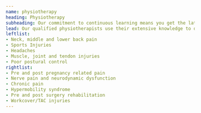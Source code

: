 ```yaml
---
name: physiotherapy
heading: Physiotherapy
subheading: Our commitment to continuous learning means you get the latest research-based treatments.
lead: Our qualified physiotherapists use their extensive knowledge to develop the most effective treatment plans for problems such as
leftlist:
- Neck, middle and lower back pain
- Sports Injuries
- Headaches
- Muscle, joint and tendon injuries
- Poor postural control
rightlist:
- Pre and post pregnancy related pain
- Nerve pain and neurodynamic dysfunction
- Chronic pain
- Hypermobility syndrome
- Pre and post surgery rehabilitation
- Workcover/TAC injuries
---
```

